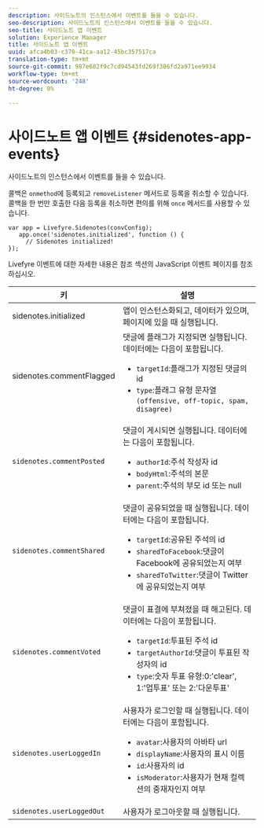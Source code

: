 ```yaml
---
description: 사이드노트의 인스턴스에서 이벤트를 들을 수 있습니다.
seo-description: 사이드노트의 인스턴스에서 이벤트를 들을 수 있습니다.
seo-title: 사이드노트 앱 이벤트
solution: Experience Manager
title: 사이드노트 앱 이벤트
uuid: afca4b03-c370-41ca-aa12-45bc357517ca
translation-type: tm+mt
source-git-commit: 987e682f9c7cd94543fd269f386fd2a971ee9934
workflow-type: tm+mt
source-wordcount: '248'
ht-degree: 0%

---
```



# 사이드노트 앱 이벤트 {#sidenotes-app-events}

사이드노트의 인스턴스에서 이벤트를 들을 수 있습니다.

콜백은 `onmethod`에 등록되고 `removeListener` 메서드로 등록을 취소할 수 있습니다. 콜백을 한 번만 호출한 다음 등록을 취소하면 편의를 위해 `once` 메서드를 사용할 수 있습니다.

```
var app = Livefyre.Sidenotes(convConfig); 
   app.once('sidenotes.initialized', function () { 
     // Sidenotes initialized!  
});
```

Livefyre 이벤트에 대한 자세한 내용은 참조 섹션의 JavaScript 이벤트 페이지를 참조하십시오.

| 키 | 설명 |
|--- |--- |
| sidenotes.initialized | 앱이 인스턴스화되고, 데이터가 있으며, 페이지에 있을 때 실행됩니다. |
| sidenotes.commentFlagged | 댓글에 플래그가 지정되면 실행됩니다. 데이터에는 다음이 포함됩니다.<br><ul><li>`targetId`:플래그가 지정된 댓글의 id</li><li>`type`:플래그 유형 문자열  `(offensive, off-topic, spam, disagree)`</li></ul> |
| `sidenotes.commentPosted` | 댓글이 게시되면 실행됩니다. 데이터에는 다음이 포함됩니다.<br><ul><li> `authorId`:주석 작성자 id </li><li>`bodyHtml`:주석의 본문 </li><li> `parent`:주석의 부모 id 또는 null</li></ul> |
| `sidenotes.commentShared` | 댓글이 공유되었을 때 실행됩니다. 데이터에는 다음이 포함됩니다.<br><ul><li>`targetId`:공유된 주석의 id </li><li> `sharedToFacebook`:댓글이 Facebook에 공유되었는지 여부 </li><li>`sharedToTwitter`:댓글이 Twitter에 공유되었는지 여부</li></ul> |
| `sidenotes.commentVoted` | 댓글이 표결에 부쳐졌을 때 해고된다. 데이터에는 다음이 포함됩니다.<br><ul><li>`targetId`:투표된 주석 id </li><li> `targetAuthorId`:댓글이 투표된 작성자의 id</li><li> `type`:숫자 투표 유형:0:&#39;clear&#39;, 1:&#39;업투표&#39; 또는 2:&#39;다운투표&#39;</li></ul> |
| `sidenotes.userLoggedIn` | 사용자가 로그인할 때 실행됩니다. 데이터에는 다음이 포함됩니다.<br><ul><li>`avatar`:사용자의 아바타 url </li><li>`displayName`:사용자의 표시 이름</li><li>`id`:사용자의 id</li><li> `isModerator`:사용자가 현재 컬렉션의 중재자인지 여부</li></ul> |
| `sidenotes.userLoggedOut` | 사용자가 로그아웃할 때 실행됩니다. |
